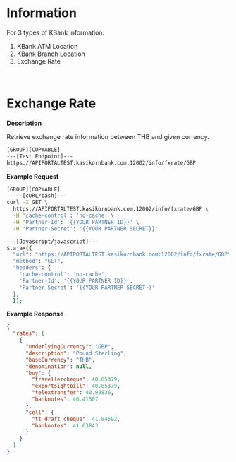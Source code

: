 ﻿# **Information**

For 3 types of KBank information:

1. KBank ATM Location
2. KBank Branch Location
3. Exchange Rate

<br />

# Exchange Rate

**Description**

Retrieve exchange rate information between THB and given currency.

```bash
[GROUP][COPYABLE]
---[Test Endpoint]---
https://APIPORTALTEST.kasikornbank.com:12002/info/fxrate/GBP
```

**Example Request**

```bash
[GROUP][COPYABLE]
  ---[cURL/bash]---
curl -X GET \
  https://APIPORTALTEST.kasikornbank.com:12002/info/fxrate/GBP \
  -H 'cache-control': 'no-cache' \
  -H 'Partner-Id': '{{YOUR PARTNER ID}}' \
  -H 'Partner-Secret': '{{YOUR PARTNER SECRET}}'

---[Javascript/javascript]---
$.ajax({
  "url": "https://APIPORTALTEST.kasikornbank.com:12002/info/fxrate/GBP",
  "method": "GET",
  "headers": {
    'cache-control': 'no-cache',
    'Partner-Id': '{{YOUR PARTNER ID}}',
    'Partner-Secret': '{{YOUR PARTNER SECRET}}'
  },
  });
```

**Example Response**

```json
{
  "rates": [
    {
      "underlyingCurrency": "GBP",
      "description": "Pound Sterling",
      "baseCurrency": "THB",
      "denomination": null,
      "buy": {
        "travellercheque": 40.85379,
        "exportsightbill": 40.85379,
        "telextransfer": 40.99836,
        "banknotes": 40.41507
      },
      "sell": {
        "tt_draft_cheque": 41.84692,
        "banknotes": 41.63843
      }
    }
  ]
}
```

